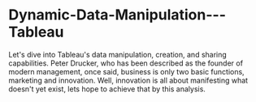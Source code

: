 # Dynamic-Data-Manipulation---Tableau
Let's dive into Tableau's data manipulation, creation, and sharing capabilities. Peter Drucker, who has been described as the founder of modern management, once said, business is only two basic functions, marketing and innovation. Well, innovation is all about manifesting what doesn't yet exist, lets hope to achieve that by this analysis.
